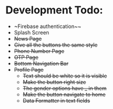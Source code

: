 # Development Todo:
- ~Firebase authentication~~
- Splash Screen
- ~~News Page~~
- ~~Give all the buttons the same style~~
- ~~Phone Number Page~~
- ~~OTP Page~~
- ~~Bottom Navigation Bar~~
- ~~Profile Page~~
    - ~~Text should be white so it is visible~~
    - ~~Make the button right size~~
    - ~~The gender options have _ in them~~
    - ~~Make the button navigate to home~~
    - ~~Data Formatter in text fields~~